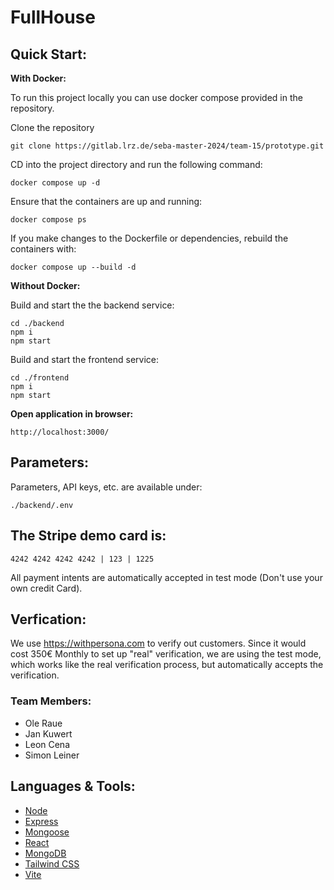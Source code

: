 # FullHouse

## Quick Start:

**With Docker:**

To run this project locally you can use docker compose provided in the repository.

Clone the repository

```
git clone https://gitlab.lrz.de/seba-master-2024/team-15/prototype.git
```

CD into the project directory and run the following command:

```
docker compose up -d
```

Ensure that the containers are up and running:

```
docker compose ps
```

If you make changes to the Dockerfile or dependencies, rebuild the containers with:

```
docker compose up --build -d
```

**Without Docker:**

Build and start the the backend service:

```
cd ./backend
npm i
npm start
```

Build and start the frontend service:

```
cd ./frontend
npm i
npm start
```

**Open application in browser:**

```
http://localhost:3000/
```

## Parameters:

Parameters, API keys, etc. are available under:

```
./backend/.env
```

## The Stripe demo card is:

    4242 4242 4242 4242 | 123 | 1225

All payment intents are automatically accepted in test mode (Don't use your own credit Card).

## Verfication:

We use https://withpersona.com to verify out customers. Since it would cost 350€ Monthly to set up "real" verification, we are using the test mode, which works like the real verification process, but automatically accepts the verification.

### Team Members:

- Ole Raue
- Jan Kuwert
- Leon Cena
- Simon Leiner

## Languages & Tools:

- [Node](https://nodejs.org/en/)
- [Express](https://expressjs.com/)
- [Mongoose](https://mongoosejs.com/)
- [React](https://reactjs.org/)
- [MongoDB](https://www.mongodb.com/)
- [Tailwind CSS](https://tailwindcss.com/)
- [Vite](https://vitejs.dev/)
